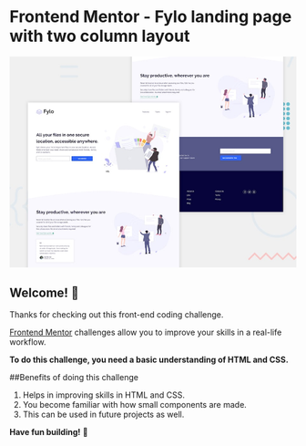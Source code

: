 # Frontend Mentor - Fylo landing page with two column layout

![Design preview for the Fylo landing page with two column layout challenge](./design/desktop-preview.jpg)

## Welcome! 👋

Thanks for checking out this front-end coding challenge.

[Frontend Mentor](https://www.frontendmentor.io) challenges allow you to improve your skills in a real-life workflow.

**To do this challenge, you need a basic understanding of HTML and CSS.**

##Benefits of doing this challenge

1. Helps in improving skills in HTML and CSS.
2. You become familiar with how small components are made.
3. This can be used in future projects as well.

**Have fun building!** 🚀
